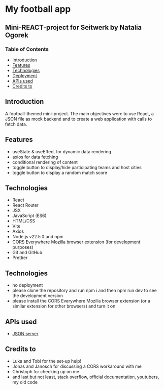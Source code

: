 # My football app

## Mini-REACT-project for Seitwerk by Natalia Ogorek


### Table of Contents

- [Introduction](#introduction)
- [Features](#features)
- [Technologies](#technologies)
- [Deployment](#deployment)
- [APIs used](#apis-used)
- [Credits to](#credits)

## Introduction

A football-themed mini-project.
The main objectives were to use React, a JSON file as mock backend and to create a web application with calls to fetch data.

## Features

- useState & useEffect for dynamic data rendering
- axios for data fetching
- conditional rendering of content
- toggle button to display/hide participating teams and host cities
- toggle button to display a random match score

## Technologies

- React
- React Router
- JSX
- JavaScript (ES6)
- HTML/CSS
- Vite
- Axios
- Node.js v22.5.0 and npm
- CORS Everywhere Mozilla browser extension (for development purposes)
- Git and GitHub
- Prettier

## Technologies

- no deployment
- please clone the repository and run npm i and then npm run dev to see the development version
- please install the CORS Everywhere Mozilla browser extension (or a similar extension for other browsers) and turn it on

## APIs used

- [JSON server](https://data.tipp.page/json_export/data.json)

## Credits to

- Luka and Tobi for the set-up help!
- Jonas and Janosch for discussing a CORS workaround with me
- Christoph for checking up on me
- and last but not least, stack overflow, official documentation, youtubers, my old code
